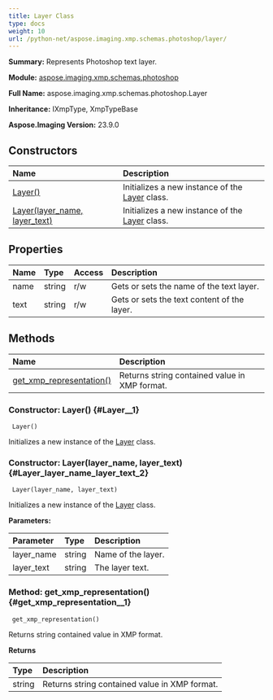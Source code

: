 ```yaml
---
title: Layer Class
type: docs
weight: 10
url: /python-net/aspose.imaging.xmp.schemas.photoshop/layer/
---
```


**Summary:** Represents Photoshop text layer.

**Module:** [aspose.imaging.xmp.schemas.photoshop](/imaging/python-net/aspose.imaging.xmp.schemas.photoshop/)

**Full Name:** aspose.imaging.xmp.schemas.photoshop.Layer

**Inheritance:** IXmpType, XmpTypeBase

**Aspose.Imaging Version:** 23.9.0

## **Constructors**
| **Name** | **Description** |
| :- | :- |
| [Layer()](#Layer__1) | Initializes a new instance of the [Layer](/imaging/python-net/aspose.imaging.xmp.schemas.photoshop/layer/) class. |
| [Layer(layer_name, layer_text)](#Layer_layer_name_layer_text_2) | Initializes a new instance of the [Layer](/imaging/python-net/aspose.imaging.xmp.schemas.photoshop/layer/) class. |
## **Properties**
| **Name** | **Type** | **Access** | **Description** |
| :- | :- | :- | :- |
| name | string | r/w | Gets or sets the name of the text layer. |
| text | string | r/w | Gets or sets the text content of the layer. |
## **Methods**
| **Name** | **Description** |
| :- | :- |
| [get_xmp_representation()](#get_xmp_representation__1) | Returns string contained value in XMP format. |


### Constructor: Layer() {#Layer__1}


```
 Layer() 
```

Initializes a new instance of the [Layer](/imaging/python-net/aspose.imaging.xmp.schemas.photoshop/layer/) class.

### Constructor: Layer(layer_name, layer_text) {#Layer_layer_name_layer_text_2}


```
 Layer(layer_name, layer_text) 
```

Initializes a new instance of the [Layer](/imaging/python-net/aspose.imaging.xmp.schemas.photoshop/layer/) class.

**Parameters:**

| Parameter | Type | Description |
| :- | :- | :- |
| layer_name | string | Name of the layer. |
| layer_text | string | The layer text. |

### Method: get_xmp_representation() {#get_xmp_representation__1}


```
 get_xmp_representation() 
```

Returns string contained value in XMP format.

**Returns**

| Type | Description |
| :- | :- |
| string | Returns string contained value in XMP format. |


